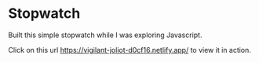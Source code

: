 # Stopwatch
Built this simple stopwatch while I was exploring Javascript.

Click on this url https://vigilant-joliot-d0cf16.netlify.app/ to view it in action.
